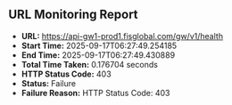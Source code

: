 ## URL Monitoring Report

- **URL:** https://api-gw1-prod1.fisglobal.com/gw/v1/health
- **Start Time:** 2025-09-17T06:27:49.254185
- **End Time:** 2025-09-17T06:27:49.430889
- **Total Time Taken:** 0.176704 seconds
- **HTTP Status Code:** 403
- **Status:** Failure
- **Failure Reason:** HTTP Status Code: 403
